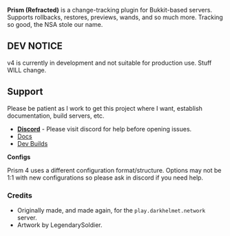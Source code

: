 **Prism (Refracted)** is a change-tracking plugin for Bukkit-based servers. Supports rollbacks, restores, previews, 
wands, and so much more. Tracking so good, the NSA stole our name.

## DEV NOTICE

v4 is currently in development and not suitable for production use. Stuff WILL change.

## Support

Please be patient as I work to get this project where I want, establish documentation, build servers, etc. 

- [**Discord**][discord] - Please visit discord for help before opening issues.
- [Docs][docs]
- [Dev Builds][ci]


**Configs**

Prism 4 uses a different configuration format/structure. Options may not be 1:1 with new
configurations so please ask in discord if you need help.

### Credits

- Originally made, and made again, for the `play.darkhelmet.network` server.
- Artwork by LegendarySoldier.

[discord]: https://discord.gg/7FxZScH4EJ
[docs]: https://prism.readthedocs.io/en/latest
[ci]: https://ci.darkhelmet.network/job/Prism-v4/